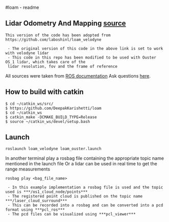 #loam - readme

## Lidar Odometry And Mapping [source](http://wiki.ros.org/loam_velodyne)
```
This version of the code has been adopted from https://github.com/laboshinl/loam_velodyne

 - The original version of this code in the above link is set to work with velodyne lidar
 - This code in this repo has been modified to be used with Ouster OS_1 lidar, which takes care of the 
 lidar resolution, fov and the frame of reference
```

All sources were taken from [ROS documentation](http://docs.ros.org/indigo/api/loam_velodyne/html/files.html)
Ask questions [here](https://github.com/laboshinl/loam_velodyne/issues/3).

## How to build with catkin

```
$ cd ~/catkin_ws/src/
$ https://github.com/DeepakKarishetti/loam
$ cd ~/catkin_ws
$ catkin_make -DCMAKE_BUILD_TYPE=Release 
$ source ~/catkin_ws/devel/setup.bash
```

## Launch

```
roslaunch loam_velodyne loam_ouster.launch
```

In another terminal play a rosbag file containing the appropriate topic name mentioned in the launch file
Or a lidar can be used in real time to get the range measurements

```
rosbag play <bag_file_name> 
```

```
 - In this example implementation a rosbag file is used and the topic used is ***/os1_cloud_node/points***
 - The registered point cloud is published on the topic name ***/laser_cloud_surround***
 - This can be recorded into a rosbag and can be converted into a pcd format using ***pcl_ros***
 - The pcd files can be visualized using ***pcl_viewer***
```


